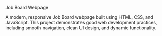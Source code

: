 Job Board Webpage

A modern, responsive Job Board webpage built using HTML, CSS, and JavaScript. This project demonstrates good web development practices, including smooth navigation, clean UI design, and dynamic functionality.
